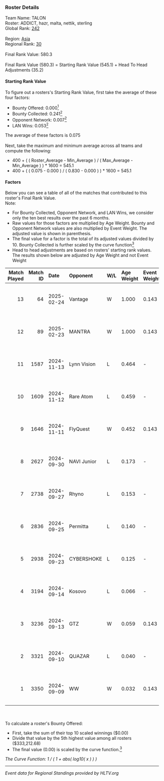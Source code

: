 ### Roster Details<br />
Team Name: TALON<br />
Roster: ADDICT, hazr, malta, nettik, sterling<br />
Global Rank: [242](../../standings_global_2025_03_03.md)<br />
<br />
Region: [Asia]( ../../standings_asia_2025_03_03.md)<br />
Regional Rank: [30]( ../../standings_asia_2025_03_03.md)<br />
<br />
Final Rank Value:  580.3<br />
<br />
Final Rank Value (580.3) = Starting Rank Value (545.1) + Head To Head Adjustments (35.2)<br />

#### Starting Rank Value<br />
To figure out a rosters's Starting Rank Value, first take the average of these four factors:<br />
- Bounty Offered: 0.000[<sup>1</sup>](#table2)
- Bounty Collected: 0.241[<sup>2</sup>](#table1)
- Opponent Network: 0.007[<sup>2</sup>](#table1)
- LAN Wins: 0.053[<sup>2</sup>](#table1)

The average of these factors is 0.075<br />
<br />
Next, take the maximum and minimum average across all teams and compute the following:<br />
- 400 + ( ( Roster_Average - Min_Average ) / ( Max_Average - Min_Average ) ) * 1600 = 545.1
- 400 + ( ( 0.075 - 0.000 ) / ( 0.830 - 0.000 ) ) * 1600 = 545.1


#### Factors<br />
Below you can see a table of all of the matches that contributed to this roster's Final Rank Value.<br />
Note:<br />

- For Bounty Collected, Opponent Network, and LAN Wins, we consider only the ten best results over the past 6 months.
- Raw values for those factors are multiplied by Age Weight. Bounty and Opponent Network values are also multiplied by Event Weight. The adjusted value is shown in parenthesis.
- The final value for a factor is the total of its adjusted values divided by 10. Bounty Collected is further scaled by the curve function[<sup>3</sup>](#curveFunction)
- Head to head adjustments are based on rosters' starting rank values. The results shown below are adjusted by Age Weight and not Event Weight
<span id="table1"></span><br />


| Match Played | Match ID | Date       | Opponent    | W/L | Age Weight | Event Weight | Bounty Collected | Opponent Network | LAN Wins  | H2H Adj. | Roster                                |
| -: | -: | :- | :- | :- | :- | :- | :- | :- | :- | -: | :- |
|           13 |       64 | 2025-02-24 | Vantage     | W   | 1.000      | 0.143        | 0.000 (0.000)    | 0.179 (0.026)    | 0 (0.000) |    14.19 | ADDICT, hazr, malta, nettik, sterling |
|           12 |       89 | 2025-02-23 | MANTRA      | W   | 1.000      | 0.143        | 0.000 (0.000)    | 0.128 (0.018)    | 0 (0.000) |    15.54 | ADDICT, hazr, malta, nettik, sterling |
|           11 |     1587 | 2024-11-13 | Lynn Vision | L   | 0.464      | -            | -                | -                | -         |    -2.89 | ADDICT, AZR, hazr, mhL, nettik        |
|           10 |     1609 | 2024-11-12 | Rare Atom   | L   | 0.459      | -            | -                | -                | -         |    -2.23 | ADDICT, AZR, hazr, mhL, nettik        |
|            9 |     1646 | 2024-11-11 | FlyQuest    | W   | 0.452      | 0.143        | 0.101 (0.007)    | 0.295 (0.019)    | 1 (0.452) |    13.36 | ADDICT, AZR, hazr, mhL, nettik        |
|            8 |     2627 | 2024-09-30 | NAVI Junior | L   | 0.173      | -            | -                | -                | -         |    -0.50 | ADDICT, AZR, hazr, mhL, nettik        |
|            7 |     2738 | 2024-09-27 | Rhyno       | L   | 0.153      | -            | -                | -                | -         |    -1.62 | ADDICT, AZR, hazr, mhL, nettik        |
|            6 |     2836 | 2024-09-25 | Permitta    | L   | 0.140      | -            | -                | -                | -         |    -0.51 | ADDICT, AZR, hazr, mhL, nettik        |
|            5 |     2938 | 2024-09-23 | CYBERSHOKE  | L   | 0.125      | -            | -                | -                | -         |    -0.66 | ADDICT, AZR, hazr, mhL, nettik        |
|            4 |     3194 | 2024-09-14 | Kosovo      | L   | 0.066      | -            | -                | -                | -         |    -1.15 | ADDICT, AZR, hazr, mhL, nettik        |
|            3 |     3236 | 2024-09-13 | GTZ         | W   | 0.059      | 0.143        | 0.079 (0.001)    | 0.395 (0.003)    | 0 (0.000) |     1.75 | ADDICT, AZR, hazr, mhL, nettik        |
|            2 |     3321 | 2024-09-10 | QUAZAR      | L   | 0.040      | -            | -                | -                | -         |    -0.51 | ADDICT, AZR, hazr, mhL, nettik        |
|            1 |     3350 | 2024-09-09 | WW          | W   | 0.032      | 0.143        | 0.000 (0.000)    | 0.043 (0.000)    | 0 (0.000) |     0.43 | ADDICT, AZR, hazr, mhL, nettik        |

<br />
<span id="table2"></span><br />
To calculate a roster's Bounty Offered:<br />

- First, take the sum of their top 10 scaled winnings ($0.00)
- Divide that value by the 5th highest value among all rosters ($333,212.68)
- The final value (0.00) is scaled by the curve function.[<sup>3</sup>](#curveFunction)

<span id="curveFunction"></span>_The Curve Function: 1 / ( 1 + abs( log10( x ) ) )_<br />

---
_Event data for Regional Standings provided by HLTV.org_<br />
